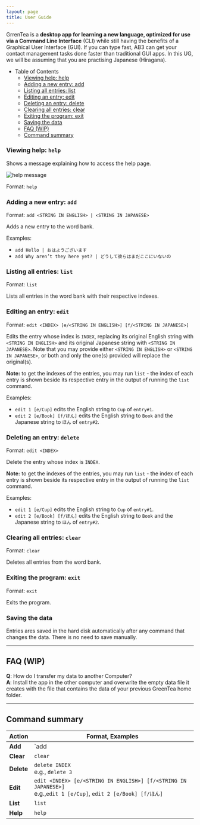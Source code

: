 ```yaml
---
layout: page
title: User Guide
---
```


GrrenTea is a **desktop app for learning a new language, optimized for use via a Command Line Interface** (CLI) while still having the benefits of a Graphical User Interface (GUI). If you can type fast, AB3 can get your contact management tasks done faster than traditional GUI apps. In this UG, we will be assuming that you are practising Japanese (Hiragana).

- Table of Contents
  - [Viewing help: help](#viewing-help-help)
  - [Adding a new entry: add](#adding-a-new-entry-add)
  - [Listing all entries: list](#listing-all-entries-list)
  - [Editing an entry: edit](#editing-an-entry-edit)
  - [Deleting an entry: delete](#deleting-an-entry-delete)
  - [Clearing all entries: clear](#clearing-all-entries-clear)
  - [Exiting the program: exit](#exiting-the-program-exit)
  - [Saving the data](#saving-the-data)
  - [FAQ (WIP)](#faq-wip)
  - [Command summary](#command-summary)


### Viewing help: `help`

Shows a message explaining how to access the help page.

![help message](images/helpMessage.png)

Format: `help`

### Adding a new entry: `add`

Format: `add <STRING IN ENGLISH> | <STRING IN JAPANESE>`

Adds a new entry to the word bank.

Examples:

- `add Hello | おはようございます`
- `add Why aren’t they here yet? | どうして彼らはまだここにいないの`

### Listing all entries: `list`

Format: `list`

Lists all entries in the word bank with their respective indexes.

### Editing an entry: `edit`

Format: `edit <INDEX> [e/<STRING IN ENGLISH>] [f/<STRING IN JAPANESE>]`

Edits the entry whose index is `INDEX`, replacing its original English string with `<STRING IN ENGLISH>` and its original Japanese string with `<STRING IN JAPANESE>`. Note that you may provide either `<STRING IN ENGLISH>` or `<STRING IN JAPANESE>`, or both and only the one(s) provided will replace the original(s).

**Note:** to get the indexes of the entries, you may run `list` - the index of each entry is shown beside its respective entry in the output of running the `list` command.

Examples:

- `edit 1 [e/Cup]` edits the English string to `Cup` of `entry#1`.
- `edit 2 [e/Book] [f/ほん]` edits the English string to `Book` and the Japanese string to `ほん` of `entry#2`.

### Deleting an entry: `delete`

Format: `edit <INDEX>`

Delete the entry whose index is `INDEX`.

**Note:** to get the indexes of the entries, you may run `list` - the index of each entry is shown beside its respective entry in the output of running the `list` command.

Examples:

- `edit 1 [e/Cup]` edits the English string to `Cup` of `entry#1`.
- `edit 2 [e/Book] [f/ほん]` edits the English string to `Book` and the Japanese string to `ほん` of `entry#2`.

### Clearing all entries: `clear`

Format: `clear`

Deletes all entries from the word bank.

### Exiting the program: `exit`

Format: `exit`

Exits the program.

### Saving the data

Entries ares saved in the hard disk automatically after any command that changes the data. There is no need to save manually.

---

## FAQ (WIP)

**Q**: How do I transfer my data to another Computer?<br>
**A**: Install the app in the other computer and overwrite the empty data file it creates with the file that contains the data of your previous GreenTea home folder.

---

## Command summary

| Action     | Format, Examples                                                                                                      |
| ---------- | --------------------------------------------------------------------------------------------------------------------- |
| **Add**    | `add <STRING IN ENGLISH> | <STRING IN JAPANESE>` <br> e.g., `add Hello | おはようございます`                          |
| **Clear**  | `clear`                                                                                                               |
| **Delete** | `delete INDEX`<br> e.g., `delete 3`                                                                                   |
| **Edit**   | `edit <INDEX> [e/<STRING IN ENGLISH>] [f/<STRING IN JAPANESE>]`<br> e.g.,`edit 1 [e/Cup]`, `edit 2 [e/Book] [f/ほん]` |
| **List**   | `list`                                                                                                                |
| **Help**   | `help`                                                                                                                |
